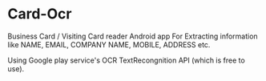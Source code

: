 # Card-Ocr
Business Card / Visiting Card reader Android app For Extracting information like NAME, EMAIL, COMPANY NAME, MOBILE, ADDRESS etc.

Using Google play service's OCR TextRecongnition API (which is free to use).

